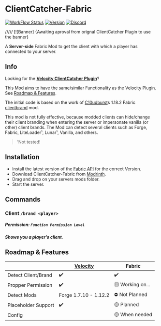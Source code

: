 # ClientCatcher-Fabric
[![WorkFlow Status](https://img.shields.io/github/actions/workflow/status/rotgruengelb/ClientCatcher-Fabric/build.yml)](https://github.com/rotgruengelb/ClientCatcher-Fabric/actions/workflows/build.yml)
[![Version](https://img.shields.io/github/v/release/rotgruengelb/ClientCatcher-Fabric?color=FFF0&style=flat-square)](https://modrinth.com/mod/clientcatcher)
[![Discord](https://img.shields.io/discord/899740810956910683?color=7289da&label=Discord)](https://discord.gg/-)

///// [![Banner] {Awaiting aproval from orignal ClientCatcher Plugin to use the banner}

A **Server-side** Fabric Mod to get the client with which a player has connected to your server.

## Info
Looking for the [**Velocity ClientCatcher Plugin**](https://modrinth.com/plugin/clientcatcher)?

This Mod aims to have the same/similar Functionality as the Velocity Plugin. See [Roadmap & Features](https://github.com/rotgruengelb/ClientCatcher-Fabric/tree/master#roadmap--features).

The initial code is based on the work of [C10udburst](https://github.com/C10udburst)s 1.18.2 Fabric [clientbrand](https://github.com/C10udburst/clientbrand) mod.

This mod is not fully effective, because modded clients can hide/change their client branding when entering the server or impersonate vanilla (or other) client brands.
The Mod can detect several clients such as Forge, Fabric, LiteLoader¹, Lunar¹, Vanilla, and others.
> ¹Not tested!

## Installation
- Install the latest version of the [Fabric API](https://modrinth.com/mod/fabric-api) for the correct Version.
- Download ClientCatcher-Fabric from [Modrinth](https://modrinth.com/mod/clientcatcher-fabric).
- Drag and drop on your servers mods folder.
- Start the server.

## Commands

### Client `/brand <player>`
##### Permission: `Function Permission Level`
##### Shows you a player's client.

## Roadmap & Features

|                     | [Velocity](https://modrinth.com/plugin/clientcatcher)               | Fabric           |
| ------------------- | ---------------------  | ---------------- |
| Detect Client/Brand | ✔️                    | ✔️               |
| Propper Permission  | ✔️                    | 🟨 Working on... |
| Detect Mods         | Forge 1.7.10 - 1.12.2  | ⛔ Not Planned   |
| Placeholder Support | ✔️                    | 🟡 Planned       |
| Config              |                        | 🟡 When needed   |

